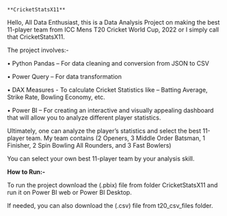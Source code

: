                                                          **CricketStatsX11**

Hello, All Data Enthusiast, this is a Data Analysis Project on making the best 11-player team from ICC Mens T20 Cricket World Cup, 2022 or I simply call that CricketStatsX11.

The project involves:-

•	Python Pandas – For data cleaning and conversion from JSON to CSV

•	Power Query – For data transformation

•	DAX Measures -  To calculate Cricket Statistics like – Batting Average, Strike Rate, Bowling Economy, etc.

•	 Power BI – For creating an interactive and visually appealing dashboard that will allow you to analyze different player statistics.

Ultimately, one can analyze the player’s statistics and select the best 11-player team. My team contains (2 Openers, 3 Middle Order Batsman, 1 Finisher, 2 Spin Bowling All Rounders, and 3 Fast Bowlers)

You can select your own best 11-player team by your analysis skill.

**How to Run:-**

To run the project download the (.pbix) file from folder CricketStatsX11 and run it on Power BI web or Power BI Desktop.

If needed, you can also download the (.csv) file from t20_csv_files folder.
